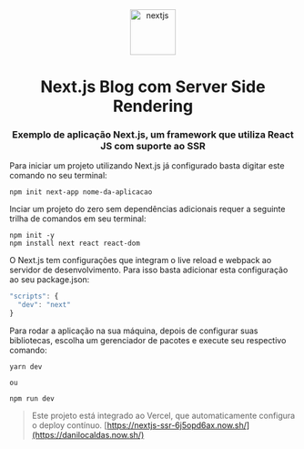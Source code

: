 <div style="text-align:center">
    <img src="https://seeklogo.com/images/N/next-js-logo-7929BCD36F-seeklogo.com.png" alt="nextjs" title="nextjs" height="80"/>
</div>

<div style="text-align:center">

# ****Next.js Blog com Server Side Rendering****

### Exemplo de aplicação Next.js, um framework que utiliza React JS com suporte ao SSR

</div>


Para iniciar um projeto utilizando Next.js já configurado basta digitar este comando no seu terminal:

```
npm init next-app nome-da-aplicacao
```

Inciar um projeto do zero sem dependências adicionais requer a seguinte trilha de comandos em seu terminal:

```
npm init -y
npm install next react react-dom
```

O Next.js tem configurações que integram o live reload e webpack ao servidor de desenvolvimento. Para isso basta adicionar esta configuração
ao seu package.json:

```javascript
"scripts": {
  "dev": "next"
}
```

Para rodar a aplicação na sua máquina, depois de configurar suas bibliotecas, escolha um gerenciador de pacotes e execute seu respectivo comando:

```
yarn dev

ou

npm run dev
```

> Este projeto está integrado ao Vercel, que automaticamente configura o deploy contínuo. [https://nextjs-ssr-6j5opd6ax.now.sh/](https://danilocaldas.now.sh/)